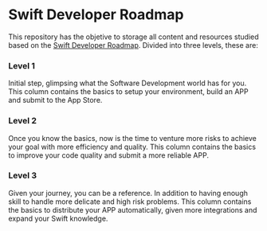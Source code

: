 # Swift Developer Roadmap

This repository has the objetive to storage all content and resources studied based on the [Swift Developer Roadmap](https://trello.com/b/hLGyiEEE/swift-developer-roadmap). Divided into three levels, these are:

### Level 1
Initial step, glimpsing what the Software Development world has for you. This column contains the basics to setup your environment, build an APP and submit to the App Store.

### Level 2
Once you know the basics, now is the time to venture more risks to achieve your goal with more efficiency and quality. This column contains the basics to improve your code quality and submit a more reliable APP.

### Level 3
Given your journey, you can be a reference. In addition to having enough skill to handle more delicate and high risk problems. This column contains the basics to distribute your APP automatically, given more integrations and expand your Swift knowledge.
